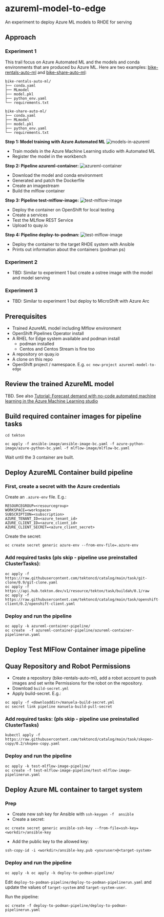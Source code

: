 # azureml-model-to-edge
An experiment to deploy Azure ML models to RHDE for serving

## Approach

### Experiment 1

This trail focus on Azure Automated ML and the models and conda environments that are produced bu Azure ML. Here are two examples: [bike-rentals-auto-ml](models/bike-rentals-auto-ml/) and [bike-share-auto-ml](models/bike-share-auto-ml/):

```
bike-rentals-auto-ml/
├── conda.yaml
├── MLmodel
├── model.pkl
├── python_env.yaml
└── requirements.txt

bike-share-auto-ml/
├── conda.yaml
├── MLmodel
├── model.pkl
├── python_env.yaml
└── requirements.txt
```


**Step 1: Model training with Azure Automated ML**
![models-in-azureml](docs/images/models-in-azureml.png)
- Train models in the Azure Machine Learning studio with Automated ML
- Register the model in the workbench


**Step 2: Pipeline azureml-container:**
![azureml-container](docs/images/azureml-container.png)
- Download the model and conda environment
- Generated and patch the Dockerfile
- Create an imagestream
- Build the mlflow container

**Step 3: Pipeline test-mlflow-image:**
![test-mlflow-image](docs/images/test-mlflow-image.png)
- Deploy the container on OpenShift for local testing
- Create a services
- Test the MLflow REST Service
- Upload to quay.io

**Step 4: Pipeline deploy-to-podman:**
![test-mlflow-image](docs/images/deploy-to-podman.png)
- Deploy the container to the target RHDE system with Ansible
- Prints out information about the containers (podman ps)


### Experiment 2
- TBD: Similar to experiment 1 but create a ostree image with the model and model serving

### Experiment 3
- TBD: Similar to experiment 1 but deploy to MicroShift with Azure Arc



## Prerequisites
- Trained AzureML model including Mlflow environment
- OpenShift Pipelines Operator install
- A RHEL for Edge system available and podman install
  - podman installed
  - Centos and Centos Stream is fine too
- A repository on quay.io
- A clone on this repo
- OpenShift project / namespace. E.g.  `oc new-project azureml-model-to-edge`

## Review the trained AzureML model

TBD. See also [Tutorial: Forecast demand with no-code automated machine learning in the Azure Machine Learning studio](https://learn.microsoft.com/en-us/azure/machine-learning/tutorial-automated-ml-forecast?view=azureml-api-2)


## Build required container images for pipeline tasks

```
cd tekton

oc apply -f ansible-image/ansible-image-bc.yaml -f azure-python-image/azure-python-bc.yaml -f mlflow-image/mlflow-bc.yaml

```

Wait until the 3 container are built.

## Deploy AzureML Container build pipeline


### First, create a secret with the Azure credentials

Create an `.azure-env` file. E.g.:

```
RESOURCEGROUP=<resourcegroup>
WORKSPACE=<workspace>
SUBSCRIPTION=<subscription>
AZURE_TENANT_ID=<azure_tenant_id>
AZURE_CLIENT_ID=<azure_client_id>
AZURE_CLIENT_SECRET=<azure_client_secret>
```

Create the secret:
```
oc create secret generic azure-env --from-env-file=.azure-env
``` 


### Add required tasks (pls skip - pipeline use preinstalled ClusterTasks):
```
oc apply -f https://raw.githubusercontent.com/tektoncd/catalog/main/task/git-clone/0.9/git-clone.yaml
oc apply -f https://api.hub.tekton.dev/v1/resource/tekton/task/buildah/0.1/raw
oc apply -f https://raw.githubusercontent.com/tektoncd/catalog/main/task/openshift-client/0.2/openshift-client.yaml
```

### Deploy and run the pipeline
```
oc apply -k azureml-container-pipeline/
oc create  -f azureml-container-pipeline/azureml-container-pipelinerun.yaml 
```

## Deploy Test MlFlow Container image pipeline

##  Quay Repository and Robot Permissions
- Create a repository (bike-rentals-auto-ml), add a robot account to push images and set write Permissions for the robot on the repository.
- Download `build-secret.yml`
- Apply build-secret. E.g.:

```
oc apply -f <downloaddir>/manuela-build-secret.yml 
oc secret link pipeline manuela-build-pull-secret
```

### Add required tasks: (pls skip - pipeline use preinstalled ClusterTasks)
```
kubectl apply -f https://raw.githubusercontent.com/tektoncd/catalog/main/task/skopeo-copy/0.2/skopeo-copy.yaml
```

### Deploy and run the pipeline
```
oc apply -k test-mlflow-image-pipeline/
oc create -f test-mlflow-image-pipeline/test-mlflow-image-pipelinerun.yaml
```


## Deploy Azure ML container to target system

### Prep

- Create new ssh key for Ansible with `ssh-keygen -f  ansible`
- Create a secret:
```
oc create secret generic ansible-ssh-key --from-file=ssh-key=<workdir>/ansible-key
```
- Add the public key to the allowed key:
```
ssh-copy-id -i <workdir>/ansible-key.pub <youruser>@<target-system>

```
### Deploy and run the pipeline
```
oc apply -k oc apply -k deploy-to-podman-pipeline/
```

Edit `deploy-to-podman-pipeline/deploy-to-podman-pipelinerun.yaml` and update the values of `target-system`  and `target-system-user`.

Run the pipeline:
```
oc create -f deploy-to-podman-pipeline/deploy-to-podman-pipelinerun.yaml
```
